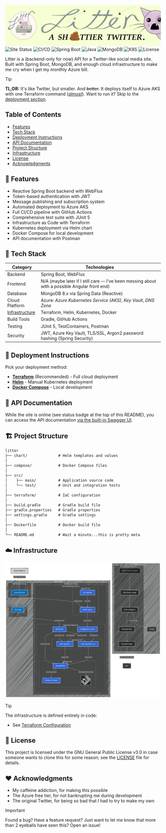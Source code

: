 ![Litter Banner](res/img/litter_banner_2880x754.webp)
![Site Status](https://img.shields.io/website?url=https%3A%2F%2Fprod.litter.dev/v3/api-docs&down_color=red&down_message=offline&up_color=green&up_message=online&label=%E2%8F%BB%20site%20status&style=for-the-badge)
![CI/CD](https://img.shields.io/github/actions/workflow/status/mchar7/litter/ci_build-test-push.yml?branch=main&style=for-the-badge&logo=github&label=CI/CD)
![Spring Boot](https://img.shields.io/badge/Spring%20Boot-3.4.1-6DB33F?style=for-the-badge&logo=spring-boot)
![Java](https://img.shields.io/badge/Java-Corretto%2021-orange?style=for-the-badge&logo=openjdk)
![MongoDB](https://img.shields.io/badge/MongoDB-8.0-green?style=for-the-badge&logo=mongodb)
![K8S](https://img.shields.io/badge/K8S-Azure%20AKS-blue?style=for-the-badge&logo=kubernetes)
![License](https://img.shields.io/badge/License-GPL%20v3-blue?style=for-the-badge&logo=gnu)

Litter is a (backend-only for now) API for a Twitter-like social media site. Built with Spring Boot, MongoDB, and enough
cloud infrastructure to make me cry when I get my monthly Azure bill.

> [!TIP]
> **TL;DR:** It's like Twitter, but smaller.
> And ~~better~~.
> It deploys itself to Azure AKS with one Terraform command ([*almost*](terraform/README.md)).
> Want to run it? Skip to the [deployment section](#rocket-deployment-instructions).

## Table of Contents

- [Features](#rocket-features)
- [Tech Stack](#wrench-tech-stack)
- [Deployment Instructions](#rocket-deployment-instructions)
- [API Documentation](#book-api-documentation)
- [Project Structure](#building_construction-project-structure)
- [Infrastructure](#cloud-infrastructure)
- [License](#scroll-license)
- [Acknowledgments](#heart-acknowledgments)

## :rocket: Features

* Reactive Spring Boot backend with WebFlux
* Token-based authentication with JWT
* Message publishing and subscription system
* Automated deployment to Azure AKS
* Full CI/CD pipeline with GitHub Actions
* Comprehensive test suite with JUnit 5
* Infrastructure as Code with Terraform
* Kubernetes deployment via Helm chart
* Docker Compose for local development
* API documentation with Postman

## :wrench: Tech Stack

| Category                                | Technologies                                                                                  |
|-----------------------------------------|-----------------------------------------------------------------------------------------------|
| Backend                                 | Spring Boot, WebFlux                                                                          |
| Frontend                                | N/A (maybe later if I still care — I've been messing about with a possible Angular front end) |
| Database                                | MongoDB 8.*x* via Spring Data (Reactive)                                                      |
| Cloud Platform                          | Azure: _Azure Kubernetes Service (AKS), Key Vault, DNS Zone_                                  |
| [Infrastructure](#cloud-infrastructure) | Terraform, Helm, Kubernetes, Docker                                                           |
| Build Tools                             | Gradle, GitHub Actions                                                                        |
| Testing                                 | JUnit 5, TestContainers, Postman                                                              |
| Security                                | JWT, Azure Key Vault, TLS/SSL, Argon2 password hashing (Spring Security)                      |

## :rocket: Deployment Instructions

Pick your deployment method:

* [**Terraform**](terraform/README.md) (Recommended) - Full cloud deployment
* [**Helm**](chart/README.md) - Manual Kubernetes deployment
* [**Docker Compose**](compose/README.md) - Local development

## :book: API Documentation

While the site is online (see status badge at the top of this README), you can access the API
documentation [via the built-in Swagger UI](https://prod.litter.dev/swagger-ui/index.html).

## :building_construction: Project Structure

```
litter
├── chart/              # Helm templates and values
│
├── compose/            # Docker Compose files
│
├── src/
│    ├── main/          # Application source code
│    └── test/          # Unit and integration tests
│
├── terraform/          # IaC configuration
│
├── build.gradle        # Gradle build file
├── gradle.properties   # Gradle properties
├── settings.gradle     # Gradle settings
│
├── Dockerfile          # Docker build file
│
└── README.md           # Wait a minute...this is pretty meta
```

## :cloud: Infrastructure

![Azure infrastructure as Mermaid diagram](res/img/litter_architecture_diagram.png)

> [!TIP]
> The infrastructure is defined entirely in code:
>
> * See [Terraform Configuration](terraform/README.md)

## :scroll: License

This project is licensed under the GNU General Public License v3.0 in case someone wants to clone this for some reason;
see the [LICENSE](LICENSE) file for details.

## :heart: Acknowledgments

* My caffeine addiction, for making this possible
* The Azure free tier, for not bankrupting me during development
* The original Twitter, for being so bad that I had to try to make my own

> [!IMPORTANT]
> Found a bug? Have a feature request? Just want to let me know that more than 2 eyeballs have seen this? Open an issue!
